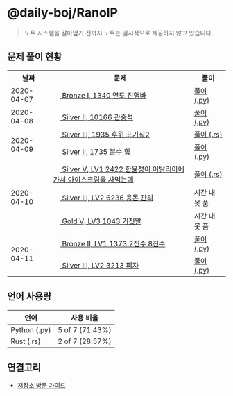 # @daily-boj/RanolP

> 노트 시스템을 갈아엎기 전까지 노트는 일시적으로 제공하지 않고 있습니다.

## 문제 풀이 현황

<table>
    <tr>
      <th>날짜</th>
      <th>문제</th>
      <th>풀이</th>
    </tr>
  <tr><td rowspan="1">2020-04-07</td><td>
<a href="https://noj.am/1340">
  <img src="https://static.solved.ac/tier_small/5.svg" height="16px"/>
  Bronze I, 1340 연도 진행바
</a>
</td><td><a href="./1340/solution.py">풀이 (.py)</a></td></tr>
<tr><td rowspan="1">2020-04-08</td><td>
<a href="https://noj.am/10166">
  <img src="https://static.solved.ac/tier_small/9.svg" height="16px"/>
  Silver II, 10166 관중석
</a>
</td><td><a href="./10166/solution.py">풀이 (.py)</a></td></tr>
<tr><td rowspan="2">2020-04-09</td><td>
<a href="https://noj.am/1935">
  <img src="https://static.solved.ac/tier_small/8.svg" height="16px"/>
  Silver III, 1935 후위 표기식2
</a>
</td><td><a href="./1935/solution.rs">풀이 (.rs)</a></td></tr>
<tr><td>
<a href="https://noj.am/1735">
  <img src="https://static.solved.ac/tier_small/9.svg" height="16px"/>
  Silver II, 1735 분수 합
</a>
</td><td><a href="./1735/solution.py">풀이 (.py)</a></td></tr>
<tr><td rowspan="3">2020-04-10</td><td>
<a href="https://noj.am/2422">
  <img src="https://static.solved.ac/tier_small/6.svg" height="16px"/>
  Silver V, LV1 2422 한윤정이 이탈리아에 가서 아이스크림을 사먹는데
</a>
</td><td><a href="./2422/solution.rs">풀이 (.rs)</a></td></tr>
<tr><td>
<a href="https://noj.am/6236">
  <img src="https://static.solved.ac/tier_small/8.svg" height="16px"/>
  Silver III, LV2 6236 용돈 관리
</a>
</td><td>시간 내 못 품</td></tr>
<tr><td>
<a href="https://noj.am/1043">
  <img src="https://static.solved.ac/tier_small/11.svg" height="16px"/>
  Gold V, LV3 1043 거짓말
</a>
</td><td>시간 내 못 품</td></tr>
<tr><td rowspan="2">2020-04-11</td><td>
<a href="https://noj.am/1373">
  <img src="https://static.solved.ac/tier_small/4.svg" height="16px"/>
  Bronze II, LV1 1373 2진수 8진수
</a>
</td><td><a href="./1373/solution.py">풀이 (.py)</a></td></tr>
<tr><td>
<a href="https://noj.am/3213">
  <img src="https://static.solved.ac/tier_small/8.svg" height="16px"/>
  Silver III, LV2 3213 피자
</a>
</td><td><a href="./3213/solution.py">풀이 (.py)</a></td></tr>
  </table>

## 언어 사용량

| 언어 | 사용 비율 |
| ---- | --------- |
| Python (.py) | 5 of 7 (71.43%) |
| Rust (.rs) | 2 of 7 (28.57%) |

## 연결고리

- [저장소 방문 가이드](./docs/Repository-Visiting-Guide.md)